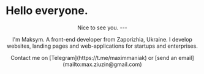 # Hello everyone.
<p align='center'>
Nice to see you.
---
</p>
<p align='center'>
I'm Maksym. A front-end developer from Zaporizhia, Ukraine.
I develop websites, landing pages and web-applications for startups and enterprises.
</p>
<p align='center'>
Contact me on [Telegram](https://t.me/maximmaniak) or [send an email](mailto:max.ziuzin@gmail.com)
</p>

